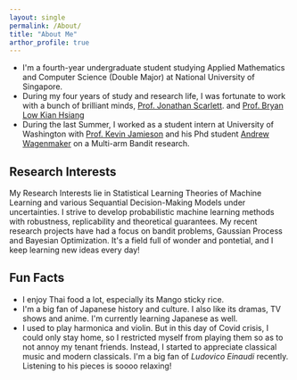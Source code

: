 ```yaml
---
layout: single
permalink: /About/
title: "About Me"
arthor_profile: true
---
```

- I'm a fourth-year undergraduate student studying Applied Mathematics and Computer Science (Double Major) at National University of Singapore.
- During my four years of study and research life, I was fortunate to work with a bunch of brilliant minds, [Prof. Jonathan Scarlett](https://www.comp.nus.edu.sg/~scarlett/). and [Prof. Bryan Low Kian Hsiang](https://www.comp.nus.edu.sg/~lowkh/research.html)
- During the last Summer, I worked as a student intern at University of Washington with [Prof. Kevin Jamieson](https://homes.cs.washington.edu/~jamieson/about.html) and his Phd student [Andrew Wagenmaker](https://homes.cs.washington.edu/~ajwagen/index.html) on a Multi-arm Bandit research.

## Research Interests
My Research Interests lie in Statistical Learning Theories of Machine Learning and various Sequantial Decision-Making Models under uncertainties. I strive to develop probabilistic machine learning methods with robustness, replicability and theoretical guarantees. My recent research projects have had a focus on bandit problems, Gaussian Process and Bayesian Optimization. It's a field full of wonder and pontetial, and I keep learning new ideas every day!

## Fun Facts
- I enjoy Thai food a lot, especially its Mango sticky rice.
- I'm a big fan of Japanese history and culture. I also like its dramas, TV shows and anime. I'm currently learning Japanese as well.
- I used to play harmonica and violin. But in this day of Covid crisis, I could only stay home, so I restricted myself from playing them so as to not annoy my tenant friends. Instead, I started to appreciate classical music and modern classicals. I'm a big fan of *Ludovico Einaudi* recently. Listening to his pieces is soooo relaxing!